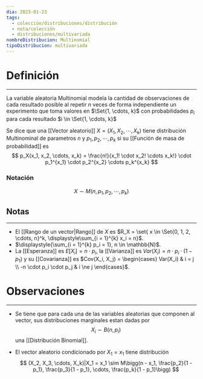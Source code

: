 ```yaml
---
dia: 2023-01-23
tags:
  - colección/distribuciones/distribución
  - nota/colección
  - distribuciones/multivariada
nombreDistribucion: Multinomial
tipoDistribucion: multivariada
---
```

# Definición
---
La variable aleatoria Multinomial modela la cantidad de observaciones de cada resultado posible al repetir $n$ veces de forma independiente un experimento que toma valores en $\Set{1, \cdots, k}$ con probabilidades $p_i$ para cada resultado $i \in \Set{1, \cdots, k}$

Se dice que una [[Vector aleatorio]] $X = (X_1, X_2, \cdots, X_k)$ tiene distribución Multinominal de parametros $n$ y $p_1, p_2, \cdots, p_k$ si su [[Función de masa de probabilidad]] es $$ p_X(x_1, x_2, \cdots, x_k) = \frac{n!}{x_1! \cdot x_2! \cdots x_k!} \cdot p_1^{x_1} \cdot p_2^{x_2} \cdots p_k^{x_k} $$

### Notación
$$ X \sim M(n, p_1, p_2, \cdots, p_k) $$

## Notas
---
* El [[Rango de un vector|Rango]] de $X$ es $R_X = \set{ x \in \Set{0, 1, 2, \cdots, n}^k, \displaystyle\sum_{i = 1}^{k} x_i = n}$.
* $\displaystyle{\sum_{i = 1}^{k} p_i = 1}, n \in \mathbb{N}$.
* La [[Esperanza]] es $E[X_i] = n \cdot p_i$, la [[Varianza]] es $Var(X_i) = n \cdot p_i \cdot (1 - p_1)$ y su [[Covarianza]] es $Cov(X_i, X_j) = \begin{cases} Var(X_i) & i = j \\ -n \cdot p_i \cdot p_j & i \ne j \end{cases}$.

# Observaciones
---
* Se tiene que para cada una de las variables aleatorias que componen al vector, sus distribuciones marginales estan dadas por $$ X_i \sim B(n, p_i) $$ una [[Distribución Binomial]].

* El vector aleatorio condicionado por $X_1 = x_1$ tiene distribución $$ (X_2, X_3, \cdots, X_k)|X_1 = x_1 \sim M\bigg(n - x_1, \frac{p_2}{1 - p_1}, \frac{p_3}{1 - p_1}, \cdots, \frac{p_k}{1 - p_1}\bigg) $$